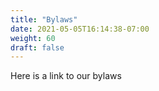 ```yaml
---
title: "Bylaws"
date: 2021-05-05T16:14:38-07:00
weight: 60
draft: false
---
```


Here is a link to our bylaws